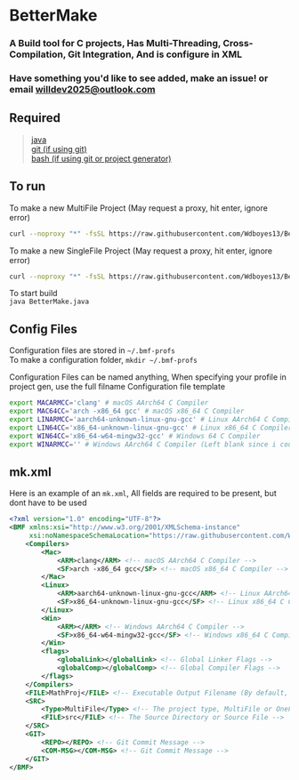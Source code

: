 # BetterMake  
### A Build tool for C projects, Has Multi-Threading, Cross-Compilation, Git Integration, And is configure in XML
### Have something you'd like to see added, make an issue! or email [willdev2025@outlook.com](mailto:willdev2025@outlook.com)
## Required
> [java](https://adoptium.net/temurin/releases/?package=jdk&version=21)  
> [git (if using git)](https://git-scm.com/downloads)  
> [bash (if using git or project generator)](https://www.gnu.org/software/bash/)
  
## To run
To make a new MultiFile Project  (May request a proxy, hit enter, ignore error)
```sh
curl --noproxy "*" -fsSL https://raw.githubusercontent.com/Wdboyes13/BetterMake/refs/heads/main/BMF-ProjC.sh | bash -s <project-name> x MF <OPTIONAL: profile-name>
```  
  
To make a new SingleFile Project  (May request a proxy, hit enter, ignore error)
```sh
curl --noproxy "*" -fsSL https://raw.githubusercontent.com/Wdboyes13/BetterMake/refs/heads/main/BMF-ProjC.sh | bash -s <project-name> <file.c> OF <OPTIONAL: profile-name>
```  
  
To start build  
`java BetterMake.java`  
  
## Config Files  
Configuration files are stored in `~/.bmf-profs`  
To make a configuration folder, `mkdir ~/.bmf-profs`
  
Configuration Files can be named anything, When specifying your profile in project gen, use the full filname
Configuration file template
```sh
export MACARMCC='clang' # macOS AArch64 C Compiler
export MAC64CC='arch -x86_64 gcc' # macOS x86_64 C Compiler
export LINARMCC='aarch64-unknown-linux-gnu-gcc' # Linux AArch64 C Compiler
export LIN64CC='x86_64-unknown-linux-gnu-gcc' # Linux x86_64 C Compiler
export WIN64CC='x86_64-w64-mingw32-gcc' # Windows 64 C Compiler
export WINARMCC='' # Windows AArch64 C Compiler (Left blank since i couldn't find one)
```
  
## mk.xml
Here is an example of an `mk.xml`, All fields are required to be present, but dont have to be used
```xml
<?xml version="1.0" encoding="UTF-8"?>
<BMF xmlns:xsi="http://www.w3.org/2001/XMLSchema-instance"
     xsi:noNamespaceSchemaLocation="https://raw.githubusercontent.com/Wdboyes13/BetterMake/refs/heads/main/BMF.xsd">
    <Compilers>
        <Mac>
            <ARM>clang</ARM> <!-- macOS AArch64 C Compiler -->
            <SF>arch -x86_64 gcc</SF> <!-- macOS x86_64 C Compiler -->
        </Mac>
        <Linux>
            <ARM>aarch64-unknown-linux-gnu-gcc</ARM> <!-- Linux AArch64 C Compiler -->
            <SF>x86_64-unknown-linux-gnu-gcc</SF> <!-- Linux x86_64 C Compiler -->
        </Linux>
        <Win>
            <ARM></ARM> <!-- Windows AArch64 C Compiler -->
            <SF>x86_64-w64-mingw32-gcc</SF> <!-- Windows x86_64 C Compiler -->
        </Win>
        <flags>
            <globalLink></globalLink> <!-- Global Linker Flags -->
            <globalComp></globalComp> <!-- Global Compiler Flags -->
        </flags>
    </Compilers>
    <FILE>MathProj</FILE> <!-- Executable Output Filename (By default, the folder name)-->
    <SRC>
        <Type>MultiFile</Type> <!-- The project type, MultiFile or OneFile -->
        <FILE>src</FILE> <!-- The Source Directory or Source File -->
    </SRC>
    <GIT>
        <REPO></REPO> <!-- Git Commit Message -->
        <COM-MSG></COM-MSG> <!-- Git Commit Message -->
    </GIT>
</BMF>
```

